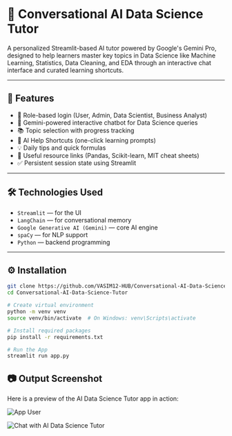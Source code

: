 # 🤖 Conversational AI Data Science Tutor

A personalized Streamlit-based AI tutor powered by Google's Gemini Pro, designed to help learners master key topics in Data Science like Machine Learning, Statistics, Data Cleaning, and EDA through an interactive chat interface and curated learning shortcuts.

---

## 🚀 Features

- 🔐 Role-based login (User, Admin, Data Scientist, Business Analyst)
- 🧠 Gemini-powered interactive chatbot for Data Science queries
- 📚 Topic selection with progress tracking
- 📌 AI Help Shortcuts (one-click learning prompts)
- 💡 Daily tips and quick formulas
- 🔗 Useful resource links (Pandas, Scikit-learn, MIT cheat sheets)
- ✅ Persistent session state using Streamlit

---

## 🛠️ Technologies Used

- `Streamlit` — for the UI
- `LangChain` — for conversational memory
- `Google Generative AI (Gemini)` — core AI engine
- `spaCy` — for NLP support
- `Python` — backend programming

---

## ⚙️ Installation

```bash
git clone https://github.com/VASIM12-HUB/Conversational-AI-Data-Science-Tutor.git
cd Conversational-AI-Data-Science-Tutor

# Create virtual environment
python -m venv venv
source venv/bin/activate  # On Windows: venv\Scripts\activate

# Install required packages
pip install -r requirements.txt

# Run the App
streamlit run app.py
```
## 📷 Output Screenshot

Here is a preview of the AI Data Science Tutor app in action:

![App User](https://github.com/user-attachments/assets/c05678d4-f907-4e6c-b4ce-e42da140a9b8)

![Chat with AI Data Science Tutor](https://github.com/user-attachments/assets/b9862473-fdfa-4429-906d-7f537c28ca17)
